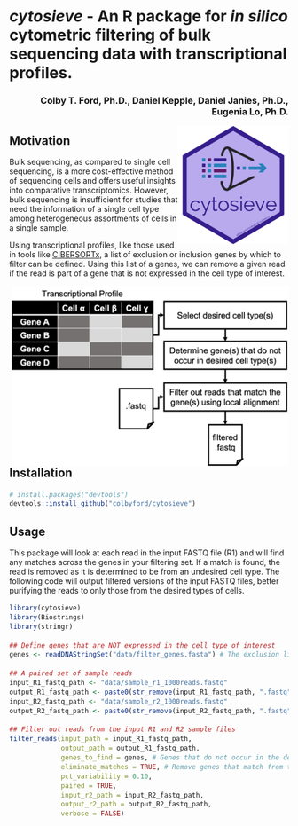 # *cytosieve* - An R package for _in silico_ cytometric filtering of bulk sequencing data with transcriptional profiles.
<h3 align = "right">Colby T. Ford, Ph.D., Daniel Kepple, Daniel Janies, Ph.D., Eugenia Lo, Ph.D.</h3>

<img align="right" src="https://raw.githubusercontent.com/colbyford/cytosieve/main/img/cytosieve_hex.png" alt="cytosieve icon" width="200">

## Motivation
Bulk sequencing, as compared to single cell sequencing, is a more cost-effective method of sequencing cells and offers useful insights into comparative transcriptomics. However, bulk sequencing is insufficient for studies that need the information of a single cell type among heterogeneous assortments of cells in a single sample.

Using transcriptional profiles, like those used in tools like [CIBERSORTx](https://cibersortx.stanford.edu/), a list of exclusion or inclusion genes by which to filter can be defined. Using this list of a genes, we can remove a given read if the read is part of a gene that is not expressed in the cell type of interest.

<img align="right" src="https://raw.githubusercontent.com/colbyford/cytosieve/main/img/process.png" width=500>

## Installation
```r
# install.packages("devtools")
devtools::install_github("colbyford/cytosieve")
```

## Usage
This package will look at each read in the input FASTQ file (R1) and will find any matches across the genes in your filtering set. If a match is found, the read is removed as it is determined to be from an undesired cell type. The following code will output filtered versions of the input FASTQ files, better purifying the reads to only those from the desired types of cells.

```r
library(cytosieve)
library(Biostrings)
library(stringr)

## Define genes that are NOT expressed in the cell type of interest
genes <- readDNAStringSet("data/filter_genes.fasta") # The exclusion list of sequences

## A paired set of sample reads
input_R1_fastq_path <- "data/sample_r1_1000reads.fastq"
output_R1_fastq_path <- paste0(str_remove(input_R1_fastq_path, ".fastq"), "_filtered.fastq")
input_R2_fastq_path <- "data/sample_r2_1000reads.fastq"
output_R2_fastq_path <- paste0(str_remove(input_R2_fastq_path, ".fastq"), "_filtered.fastq")

## Filter out reads from the input R1 and R2 sample files
filter_reads(input_path = input_R1_fastq_path,
             output_path = output_R1_fastq_path,
             genes_to_find = genes, # Genes that do not occur in the desired cell type
             eliminate_matches = TRUE, # Remove genes that match from the exclusion list
             pct_variability = 0.10,
             paired = TRUE,
             input_r2_path = input_R2_fastq_path,
             output_r2_path = output_R2_fastq_path,
             verbose = FALSE)
```
